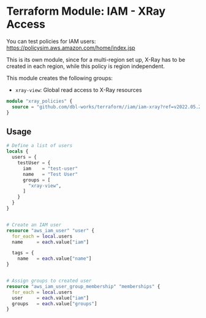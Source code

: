 # Terraform Module: IAM - XRay Access

You can test policies for IAM users: https://policysim.aws.amazon.com/home/index.jsp

This is its own module, since for a multi-region set up, X-Ray has to be created
in each region, while this policy is region independent.

This module creates the following groups:
* `xray-view`: Global read access to X-Ray resources


```terraform
module "xray_policies" {
  source = "github.com/dbl-works/terraform//iam/iam-xray?ref=v2022.05.27"
}
```

## Usage

```terraform
# Define a list of users
locals {
  users = {
    testUser = {
      iam    = "test-user"
      name   = "Test User"
      groups = [
        "xray-view",
      ]
    }
  }
}


# Create an IAM user
resource "aws_iam_user" "user" {
  for_each = local.users
  name     = each.value["iam"]

  tags = {
    name   = each.value["name"]
}


# Assign groups to created user
resource "aws_iam_user_group_membership" "memberships" {
  for_each = local.users
  user     = each.value["iam"]
  groups   = each.value["groups"]
}
```
